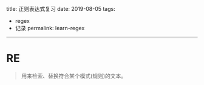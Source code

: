title: 正则表达式复习
date: 2019-08-05
tags:
- regex
- 记录
permalink: learn-regex
---

# RE
> 用来检索、替换符合某个模式(规则)的文本。